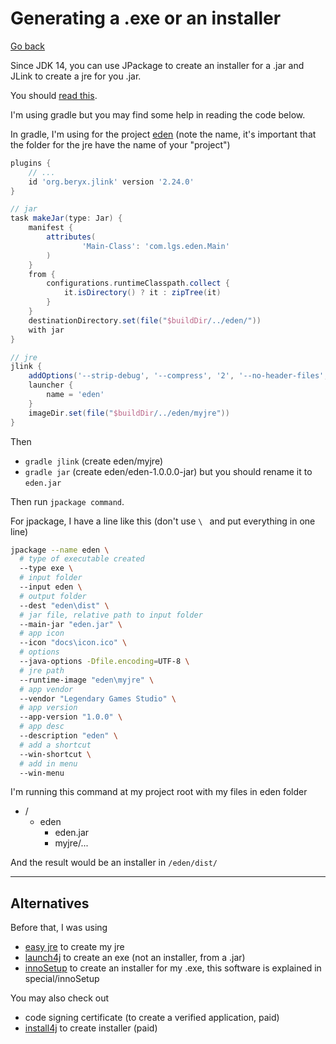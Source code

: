 # Generating a .exe or an installer

[Go back](..)

Since JDK 14, you can use JPackage to create an
installer for a .jar and JLink to create a jre for
you .jar.

You should [read this](https://openjdk.java.net/jeps/343).

I'm using gradle but you may find some help in reading
the code below.

In gradle, I'm using for the project [eden](https://github.com/lgs-games/eden)
(note the name, it's important that the folder
for the jre have the name of your "project")

```groovy
plugins {
    // ...
    id 'org.beryx.jlink' version '2.24.0'
}

// jar
task makeJar(type: Jar) {
    manifest {
        attributes(
                'Main-Class': 'com.lgs.eden.Main'
        )
    }
    from {
        configurations.runtimeClasspath.collect {
            it.isDirectory() ? it : zipTree(it)
        }
    }
    destinationDirectory.set(file("$buildDir/../eden/"))
    with jar
}

// jre
jlink {
    addOptions('--strip-debug', '--compress', '2', '--no-header-files', '--no-man-pages')
    launcher {
        name = 'eden'
    }
    imageDir.set(file("$buildDir/../eden/myjre"))
}
```

Then

* ``gradle jlink`` (create eden/myjre)
* ``gradle jar`` (create eden/eden-1.0.0.0-jar)
but you should rename it to ``eden.jar``
  
Then run ``jpackage command``.

For jpackage, I have a line like this (don't use
``\ `` and put everything in one line)

```bash
jpackage --name eden \
  # type of executable created
  --type exe \
  # input folder
  --input eden \
  # output folder
  --dest "eden\dist" \
  # jar file, relative path to input folder
  --main-jar "eden.jar" \
  # app icon
  --icon "docs\icon.ico" \
  # options
  --java-options -Dfile.encoding=UTF-8 \
  # jre path
  --runtime-image "eden\myjre" \
  # app vendor
  --vendor "Legendary Games Studio" \
  # app version
  --app-version "1.0.0" \
  # app desc
  --description "eden" \
  # add a shortcut
  --win-shortcut \
  # add in menu
  --win-menu
```

I'm running this command at my project root with my
files in eden folder

* /
    * eden
        * eden.jar
        * myjre/...
    
And the result would be an installer in
``/eden/dist/``

<hr class="sl">

## Alternatives

Before that, I was using

* [easy jre](https://justinmahar.github.io/easyjre/)
to create my jre
* [launch4j](http://launch4j.sourceforge.net/)
to create an exe (not an installer, from a .jar)
* [innoSetup](../../../tools/inno-setup) to create an installer for my .exe,
this software is explained in special/innoSetup
  
You may also check out

* code signing certificate (to create a verified
  application, paid)
* [install4j](https://www.ej-technologies.com/products/install4j/overview.html)
to create installer (paid)